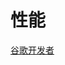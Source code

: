 # 性能

[谷歌开发者](https://developer.chrome.com/docs/lighthouse/performance/unminified-javascript?hl=zh-cn)